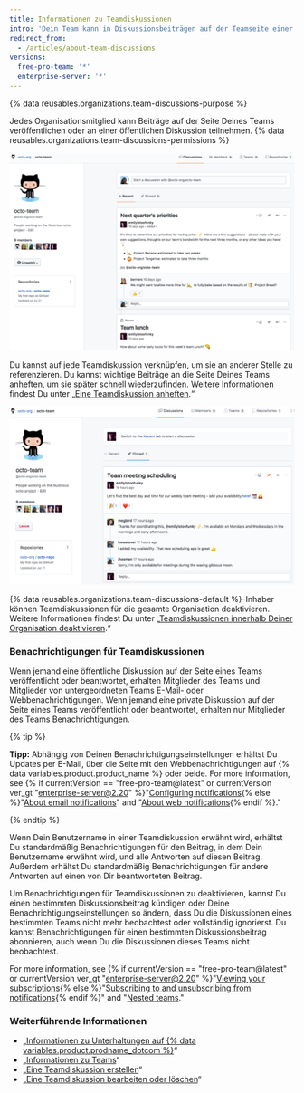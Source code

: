 ```yaml
---
title: Informationen zu Teamdiskussionen
intro: 'Dein Team kann in Diskussionsbeiträgen auf der Teamseite einer Organisation gemeinsam planen, sich gegenseitig auf den neuesten Stand bringen oder über jedes beliebige Thema sprechen.'
redirect_from:
  - /articles/about-team-discussions
versions:
  free-pro-team: '*'
  enterprise-server: '*'
---
```


{% data reusables.organizations.team-discussions-purpose %}

Jedes Organisationsmitglied kann Beiträge auf der Seite Deines Teams veröffentlichen oder an einer öffentlichen Diskussion teilnehmen. {% data reusables.organizations.team-discussions-permissions %}

![Registerkarte mit Diskussionen auf einer Teamseite mit öffentlichen und privaten Diskussionen](/assets/images/help/organizations/team-page-discussions-tab.png)

Du kannst auf jede Teamdiskussion verknüpfen, um sie an anderer Stelle zu referenzieren. Du kannst wichtige Beiträge an die Seite Deines Teams anheften, um sie später schnell wiederzufinden. Weitere Informationen findest Du unter „[Eine Teamdiskussion anheften](/articles/pinning-a-team-discussion).“

![Registerkarte mit angehefteten Diskussionen auf einer Teamseite mit angehefteter Diskussion](/assets/images/help/organizations/team-discussions-pinned.png)

{% data reusables.organizations.team-discussions-default %}-Inhaber können Teamdiskussionen für die gesamte Organisation deaktivieren. Weitere Informationen findest Du unter „[Teamdiskussionen innerhalb Deiner Organisation deaktivieren](/articles/disabling-team-discussions-for-your-organization).“

### Benachrichtigungen für Teamdiskussionen

Wenn jemand eine öffentliche Diskussion auf der Seite eines Teams veröffentlicht oder beantwortet, erhalten Mitglieder des Teams und Mitglieder von untergeordneten Teams E-Mail- oder Webbenachrichtigungen. Wenn jemand eine private Diskussion auf der Seite eines Teams veröffentlicht oder beantwortet, erhalten nur Mitglieder des Teams Benachrichtigungen.

{% tip %}

**Tipp:** Abhängig von Deinen Benachrichtigungseinstellungen erhältst Du Updates per E-Mail, über die Seite mit den Webbenachrichtigungen auf {% data variables.product.product_name %} oder beide. For more information, see {% if currentVersion == "free-pro-team@latest" or currentVersion ver_gt "enterprise-server@2.20" %}"[Configuring notifications](/github/managing-subscriptions-and-notifications-on-github/configuring-notifications){% else %}"[About email notifications](/github/receiving-notifications-about-activity-on-github/about-email-notifications)" and "[About web notifications](/github/receiving-notifications-about-activity-on-github/about-web-notifications){% endif %}."

{% endtip %}

Wenn Dein Benutzername in einer Teamdiskussion erwähnt wird, erhältst Du standardmäßig Benachrichtigungen für den Beitrag, in dem Dein Benutzername erwähnt wird, und alle Antworten auf diesen Beitrag. Außerdem erhältst Du standardmäßig Benachrichtigungen für andere Antworten auf einen von Dir beantworteten Beitrag.

Um Benachrichtigungen für Teamdiskussionen zu deaktivieren, kannst Du einen bestimmten Diskussionsbeitrag kündigen oder Deine Benachrichtigungseinstellungen so ändern, dass Du die Diskussionen eines bestimmten Teams nicht mehr beobachtest oder vollständig ignorierst. Du kannst Benachrichtigungen für einen bestimmten Diskussionsbeitrag abonnieren, auch wenn Du die Diskussionen dieses Teams nicht beobachtest.

For more information, see {% if currentVersion == "free-pro-team@latest" or currentVersion ver_gt "enterprise-server@2.20" %}"[Viewing your subscriptions](/github/managing-subscriptions-and-notifications-on-github/viewing-your-subscriptions){% else %}"[Subscribing to and unsubscribing from notifications](/github/receiving-notifications-about-activity-on-github/subscribing-to-and-unsubscribing-from-notifications){% endif %}" and "[Nested teams](/articles/about-teams/#nested-teams)."

### Weiterführende Informationen

- „[Informationen zu Unterhaltungen auf {% data variables.product.prodname_dotcom %}](/articles/about-conversations-on-github)“
- „[Informationen zu Teams](/articles/about-teams)“
- „[Eine Teamdiskussion erstellen](/articles/creating-a-team-discussion)“
- „[Eine Teamdiskussion bearbeiten oder löschen](/articles/editing-or-deleting-a-team-discussion)“
